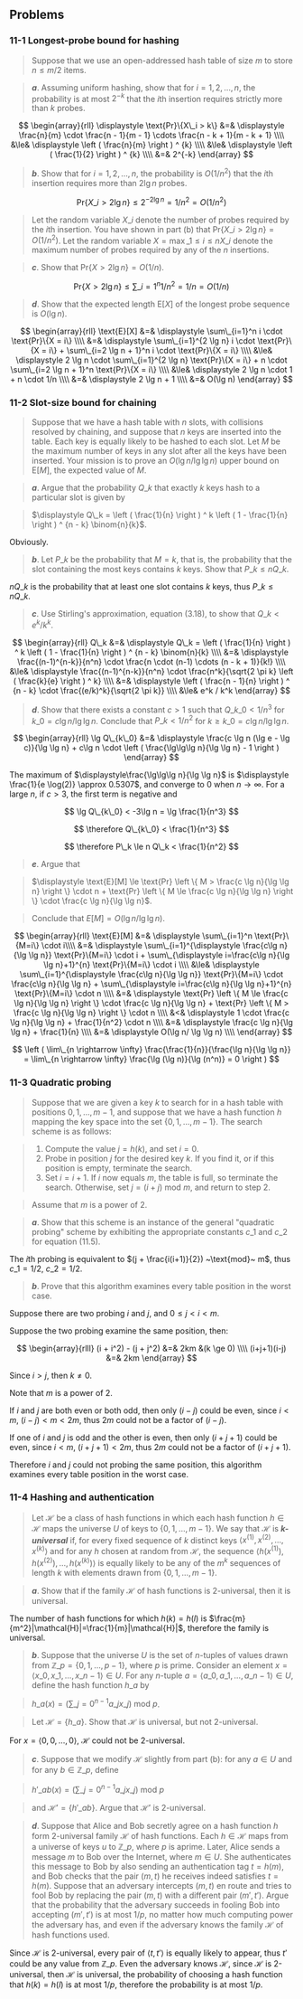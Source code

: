 ## Problems

### 11-1 Longest-probe bound for hashing

> Suppose that we use an open-addressed hash table of size $m$ to store $n \le m/2$ items.

> __*a*__. Assuming uniform hashing, show that for $i=1,2,\dots,n$, the probability is at most $2^{-k}$ that the $i$th insertion requires strictly more than $k$ probes.

$$
\begin{array}{rll}
\displaystyle \text{Pr}\{X\_i > k\} &=& 
\displaystyle \frac{n}{m} \cdot \frac{n - 1}{m - 1} \cdots \frac{n - k + 1}{m - k + 1} \\\\
&\le& \displaystyle \left ( \frac{n}{m} \right ) ^ {k} \\\\
&\le& \displaystyle \left ( \frac{1}{2} \right ) ^ {k} \\\\
&=& 2^{-k}
\end{array}
$$

> __*b*__. Show that for $i=1,2,\dots,n$, the probability is $O(1/n^2)$ that the $i$th insertion requires more than $2\lg n$ probes.

$$
\displaystyle \text{Pr}\{X\_i > 2\lg n\} \le 2^{-2 \lg n} = 1/n^2 = O(1/n^2)
$$

> Let the random variable $X\_i$ denote the number of probes required by the $i$th insertion. You have shown in part (b) that $\text{Pr}\{X\_i > 2\lg n\} = O(1/n^2)$. Let the random variable $X = \max\_{1 \le i \le n} X\_i$ denote the maximum number of probes required by any of the $n$ insertions.

> __*c*__. Show that $\text{Pr}\{ X > 2\lg n\}=O(1/n)$.

$$
\text{Pr}\{ X > 2\lg n\}\le\sum\_{i=1}^n 1/n^2 = 1/n =O(1/n)
$$

> __*d*__. Show that the expected length $\text{E}[X]$ of the longest probe sequence is $O(\lg n)$.

$$
\begin{array}{rll}
\text{E}[X] 
&=& \displaystyle \sum\_{i=1}^n i \cdot \text{Pr}\{X = i\} \\\\
&=& \displaystyle \sum\_{i=1}^{2 \lg n} i \cdot \text{Pr}\{X = i\} + \sum\_{i=2 \lg n + 1}^n i \cdot \text{Pr}\{X = i\} \\\\ 
&\le& \displaystyle 2 \lg n \cdot \sum\_{i=1}^{2 \lg n} \text{Pr}\{X = i\} + n \cdot \sum\_{i=2 \lg n + 1}^n \text{Pr}\{X = i\} \\\\ 
&\le& \displaystyle 2 \lg n \cdot 1 + n \cdot 1/n \\\\ 
&=& \displaystyle 2 \lg n + 1 \\\\ 
&=& O(\lg n)
\end{array}
$$

### 11-2 Slot-size bound for chaining

> Suppose that we have a hash table with $n$ slots, with collisions resolved by chaining, and suppose that $n$ keys are inserted into the table. Each key is equally likely to be hashed to each slot. Let $M$ be the maximum number of keys in any slot after all the keys have been inserted. Your mission is to prove an $O(\lg n/\lg\lg n)$ upper bound on $\text{E}[M]$, the expected value of $M$.

> __*a*__. Argue that the probability $Q\_k$ that exactly $k$ keys hash to a particular slot is given by

> $\displaystyle Q\_k = \left ( \frac{1}{n} \right ) ^ k \left ( 1 - \frac{1}{n} \right ) ^ {n - k} \binom{n}{k}$.

Obviously.

> __*b*__. Let $P\_k$ be the probability that $M = k$, that is, the probability that the slot containing the most keys contains $k$ keys. Show that $P\_k \le n Q\_k$.

$nQ\_k$ is the probability that at least one slot contains $k$ keys, thus $P\_k \le nQ\_k$.

> __*c*__. Use Stirling's approximation, equation (3.18), to show that $Q\_k < e^k / k^k$.

$$
\begin{array}{rll}
Q\_k &=& \displaystyle Q\_k = \left ( \frac{1}{n} \right ) ^ k \left ( 1 - \frac{1}{n} \right ) ^ {n - k} \binom{n}{k} \\\\
&=& \displaystyle \frac{(n-1)^{n-k}}{n^n} \cdot \frac{n \cdot (n-1) \cdots (n - k + 1)}{k!} \\\\
&\le& \displaystyle \frac{(n-1)^{n-k}}{n^n} \cdot \frac{n^k}{\sqrt{2 \pi k} \left ( \frac{k}{e} \right ) ^ k} \\\\
&=& \displaystyle \left ( \frac{n - 1}{n} \right ) ^ {n - k} \cdot \frac{(e/k)^k}{\sqrt{2 \pi k}} \\\\
&\le& e^k / k^k
\end{array}
$$

> __*d*__. Show that there exists a constant $c>1$ such that $Q\_{k\_0} < 1/n^3$ for $k\_0 = c \lg n / \lg \lg n$. Conclude that $P\_k < 1/n^2$ for $k \ge k\_0 = c\lg n/ \lg \lg n$.

$$
\begin{array}{rll}
\lg Q\_{k\_0} 
&=& \displaystyle \frac{c \lg n (\lg e - \lg c)}{\lg \lg n} + c\lg n \cdot \left ( \frac{\lg\lg\lg n}{\lg \lg n} - 1 \right )
\end{array}
$$

The maximum of $\displaystyle\frac{\lg\lg\lg n}{\lg \lg n}$ is $\displaystyle \frac{1}{e \log(2)} \approx 0.5307$, and converge to $0$ when $n \rightarrow \infty$. For a large $n$, if $c > 3$, the first term is negative and

$$
\lg Q\_{k\_0} < -3\lg n = \lg \frac{1}{n^3}
$$

$$
\therefore Q\_{k\_0} < \frac{1}{n^3}
$$

$$
\therefore P\_k \le n Q\_k < \frac{1}{n^2}
$$

> __*e*__. Argue that

> $\displaystyle \text{E}[M] \le \text{Pr} \left \{ M > \frac{c \lg n}{\lg \lg n} \right \} \cdot n + \text{Pr} \left \{ M \le \frac{c \lg n}{\lg \lg n} \right \} \cdot \frac{c \lg n}{\lg \lg n}$.

> Conclude that $E[M] = O(\lg n/ \lg \lg n)$.

$$
\begin{array}{rll}
\text{E}[M]
&=& \displaystyle \sum\_{i=1}^n \text{Pr}\{M=i\} \cdot i\\\\
&=& \displaystyle \sum\_{i=1}^{\displaystyle \frac{c\lg n}{\lg \lg n}} \text{Pr}\{M=i\} \cdot i + \sum\_{\displaystyle i=\frac{c\lg n}{\lg \lg n}+1}^{n} \text{Pr}\{M=i\} \cdot i \\\\
&\le& \displaystyle \sum\_{i=1}^{\displaystyle \frac{c\lg n}{\lg \lg n}} \text{Pr}\{M=i\} \cdot \frac{c\lg n}{\lg \lg n} + \sum\_{\displaystyle i=\frac{c\lg n}{\lg \lg n}+1}^{n} \text{Pr}\{M=i\} \cdot n \\\\
&=& \displaystyle \text{Pr} \left \{ M \le \frac{c \lg n}{\lg \lg n} \right \} \cdot \frac{c \lg n}{\lg \lg n} + \text{Pr} \left \{ M > \frac{c \lg n}{\lg \lg n} \right \} \cdot n \\\\
&<& \displaystyle 1 \cdot \frac{c \lg n}{\lg \lg n} + \frac{1}{n^2} \cdot n \\\\
&=& \displaystyle \frac{c \lg n}{\lg \lg n} + \frac{1}{n} \\\\
&=& \displaystyle O(\lg n/ \lg \lg n) \\\\
\end{array}
$$

$$
\left ( \lim\_{n \rightarrow \infty} \frac{\frac{1}{n}}{\frac{\lg n}{\lg \lg n}} = \lim\_{n \rightarrow \infty} \frac{\lg (\lg n)}{\lg (n^n)} = 0 \right )
$$

### 11-3 Quadratic probing

> Suppose that we are given a key $k$ to search for in a hash table with positions $0,1,\dots, m-1$, and suppose that we have a hash function $h$ mapping the key space into the set $\{0,1,\dots,m-1\}$. The search scheme is as follows:

> 1. Compute the value $j=h(k)$, and set $i=0$.
> 2. Probe in position $j$ for the desired key $k$. If you find it, or if this position is empty, terminate the search.
> 3. Set $i = i + 1$. If $i$ now equals $m$, the table is full, so terminate the search. Otherwise, set $j = (i + j) ~\text{mod}~ m$, and return to step 2.

> Assume that $m$ is a power of 2.

> __*a*__. Show that this scheme is an instance of the general "quadratic probing" scheme by exhibiting the appropriate constants $c\_1$ and $c\_2$ for equation (11.5).

The $i$th probing is equivalent to $(j + \frac{i(i+1)}{2}) ~\text{mod}~ m$, thus $c\_1 = 1/2$, $c\_2 = 1/2$.

> __*b*__. Prove that this algorithm examines every table position in the worst case.

Suppose there are two probing $i$ and $j$, and $0 \le j < i < m$.

Suppose the two probing examine the same position, then:

$$
\begin{array}{rlll}
(i + i^2) - (j + j^2) &=& 2km &(k \ge 0) \\\\
(i+j+1)(i-j) &=& 2km
\end{array}
$$

Since $i > j$, then $k \ne 0$.

Note that $m$ is a power of 2.

If $i$ and $j$ are both even or both odd, then only $(i-j)$ could be even, since $i < m$, $(i - j) < m < 2m$, thus $2m$ could not be a factor of $(i - j)$.

If one of $i$ and $j$ is odd and the other is even, then only $(i + j + 1)$ could be even, since $i < m$, $(i + j + 1) < 2m$, thus $2m$ could not be a factor of $(i + j + 1)$.

Therefore $i$ and $j$ could not probing the same position, this algorithm examines every table position in the worst case.

### 11-4 Hashing and authentication

> Let $\mathcal{H}$ be a class of hash functions in which each hash function $h \in \mathcal{H}$ maps the universe $U$ of keys to $\{ 0, 1, \dots, m - 1\}$. We say that $\mathcal{H}$ is __*k-universal*__ if, for every fixed sequence of $k$ distinct keys $\langle x^{(1)}, x^{(2)}, \dots, x^{(k)} \rangle$ and for any $h$ chosen at random from $\mathcal{H}$, the sequence $\langle h(x^{(1)}), h(x^{(2)}), \dots, h(x^{(k)}) \rangle$ is equally likely to be any of the $m^k$ sequences of length $k$ with elements drawn from $\{ 0, 1, \dots, m - 1 \}$.

> __*a*__. Show that if the family $\mathcal{H}$ of hash functions is 2-universal, then it is universal.

The number of hash functions for which $h(k)=h(l)$ is $\frac{m}{m^2}|\mathcal{H}|=\frac{1}{m}|\mathcal{H}|$, therefore the family is universal.

> __*b*__. Suppose that the universe $U$ is the set of $n$-tuples of values drawn from $\mathbb{Z}\_p = \{ 0, 1, \dots, p - 1 \}$, where $p$ is prime. Consider an element $x = \langle x\_0, x\_1, \dots, x\_{n-1} \rangle \in U$. For any $n$-tuple $a = \langle a\_0, a\_1, \dots, a\_{n-1} \rangle \in U$, define the hash function $h\_a$ by

> $\displaystyle h\_a(x) = \left ( \sum\_{j=0}^{n-1} a\_j x\_j \right ) ~\text{mod}~ p$.

> Let $\mathcal{H}=\{h\_a\}$. Show that $\mathcal{H}$ is universal, but not 2-universal.

For $x = \langle 0, 0, \dots, 0 \rangle$, $\mathcal{H}$ could not be 2-universal.

> __*c*__. Suppose that we modify $\mathcal{H}$ slightly from part (b): for any $a \in U$ and for any $b \in \mathbb{Z}\_p$, define

> $\displaystyle h'\_{ab}(x)=\left ( \sum\_{j=0}^{n-1} a\_j x\_j \right ) ~\text{mod}~ p$

> and $\mathcal{H}'=\{h'\_{ab}\}$. Argue that $\mathcal{H}'$ is 2-universal.

> __*d*__. Suppose that Alice and Bob secretly agree on a hash function $h$ form 2-universal family $\mathcal{H}$ of hash functions. Each $h \in \mathcal{H}$ maps from a universe of keys $u$ to $\mathbb{Z}\_p$, where $p$ is aprime. Later, Alice sends a message $m$ to Bob over the Internet, where $m \in U$. She authenticates this message to Bob by also sending an authentication tag $t = h(m)$, and Bob checks that the pair $(m, t)$ he receives indeed satisfies $t = h(m)$. Suppose that an adversary intercepts $(m, t)$ en route and tries to fool Bob by replacing the pair $(m, t)$ with a different pair $(m', t')$. Argue that the probability that the adversary succeeds in fooling Bob into accepting $(m', t')$ is at most $1/p$, no matter how much computing power the adversary has, and even if the adversary knows the family $\mathcal{H}$ of hash functions used.

Since $\mathcal{H}$ is 2-universal, every pair of $\langle t, t' \rangle$ is equally likely to appear, thus $t'$ could be any value from $\mathbb{Z}\_p$. Even the adversary knows $\mathcal{H}$, since $\mathcal{H}$ is 2-universal, then $\mathcal{H}$ is universal, the probability of choosing a hash function that $h(k)=h(l)$ is at most $1/p$, therefore the probability is at most $1/p$.
